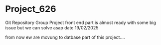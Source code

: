# Project_626
Git Repository Group Project
front end part is almost  ready with some big issue but we can solve asap
date 19/02/2025

from now ew are movung to datbase part of this project....
